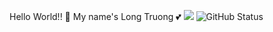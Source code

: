 Hello World!! :wave: My name's Long Truong :two_hearts:
![](https://komarev.com/ghpvc/?username=trdinhlong)
![GitHub Status](https://github-readme-stats.vercel.app/api?username=trdinhlong&show_icons=true&theme=radical&count_private=true)
